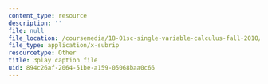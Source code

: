 ```yaml
---
content_type: resource
description: ''
file: null
file_location: /coursemedia/18-01sc-single-variable-calculus-fall-2010/894c26af206451bea15905068baa0c66_9v25gg2qJYE.vtt
file_type: application/x-subrip
resourcetype: Other
title: 3play caption file
uid: 894c26af-2064-51be-a159-05068baa0c66
---
```

